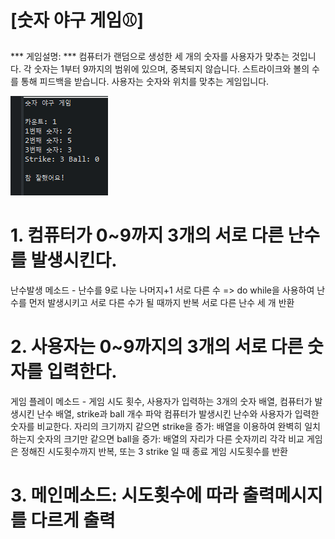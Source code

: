 # [숫자 야구 게임⚾]

*** 게임설명: *** 
컴퓨터가 랜덤으로 생성한 세 개의 숫자를 사용자가 맞추는 것입니다. 각 숫자는 1부터 9까지의 범위에 있으며, 중복되지 않습니다. 
스트라이크와 볼의 수를 통해 피드백을 받습니다. 사용자는 숫자와 위치를 맞추는 게임입니다.

![숫자야구게임_1](https://github.com/junhee23314/numbers-baseball-game/blob/main/%EC%88%AB%EC%9E%90%EC%95%BC%EA%B5%AC%EA%B2%8C%EC%9E%84%EC%9D%B4%EB%AF%B8%EC%A7%80_1.png)

# 1. 컴퓨터가 0~9까지 3개의 서로 다른 난수를 발생시킨다.  
 난수발생 메소드 - 난수를 9로 나눈 나머지+1
 서로 다른 수 => do while을 사용하여 난수를 먼저 발생시키고 서로 다른 수가 될 때까지 반복
 서로 다른 난수 세 개 반환

# 2. 사용자는 0~9까지의 3개의 서로 다른 숫자를 입력한다.
  게임 플레이 메소드 - 게임 시도 횟수, 사용자가 입력하는 3개의 숫자 배열, 컴퓨터가 발생시킨 난수 배열, strike과 ball 개수 파악
 컴퓨터가 발생시킨 난수와 사용자가 입력한 숫자를 비교한다.
 자리의 크기까지 같으면 strike을 증가: 배열을 이용하여 완벽히 일치하는지
  숫자의 크기만 같으면 ball을 증가: 배열의 자리가 다른 숫자끼리 각각 비교
 게임은 정해진 시도횟수까지 반복, 또는 3 strike 일 때  종료
 게임 시도횟수를 반환

# 3. 메인메소드: 시도횟수에 따라 출력메시지를 다르게 출력
